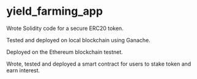 # yield_farming_app
Wrote Solidity code for a secure ERC20 token.

Tested and deployed on local blockchain using Ganache.

Deployed on the Ethereum blockchain testnet.

Wrote, tested and deployed a smart contract for users to stake token and earn interest. 
